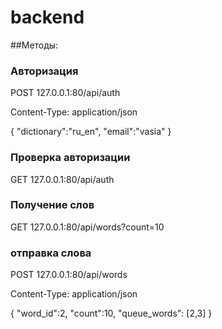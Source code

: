 # backend

##Методы:

### Авторизация
POST 127.0.0.1:80/api/auth

Content-Type: application/json

{
"dictionary":"ru_en",
"email":"vasia"
}

### Проверка авторизации
GET 127.0.0.1:80/api/auth

### Получение слов
GET 127.0.0.1:80/api/words?count=10


### отправка слова
POST 127.0.0.1:80/api/words

Content-Type: application/json

{
"word_id":2,
"count":10,
"queue_words": [2,3]
}



